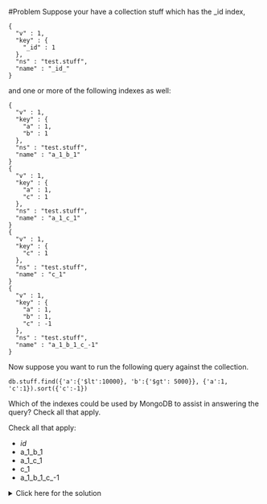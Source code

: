 #Problem
Suppose your have a collection stuff which has the _id index,

    {
      "v" : 1,
      "key" : {
        "_id" : 1
      },
      "ns" : "test.stuff",
      "name" : "_id_"
    }

and one or more of the following indexes as well:
    
    {
      "v" : 1,
      "key" : {
        "a" : 1,
        "b" : 1
      },
      "ns" : "test.stuff",
      "name" : "a_1_b_1"
    }
    {
      "v" : 1,
      "key" : {
        "a" : 1,
        "c" : 1
      },
      "ns" : "test.stuff",
      "name" : "a_1_c_1"
    }
    {
      "v" : 1,
      "key" : {
        "c" : 1
      },
      "ns" : "test.stuff",
      "name" : "c_1"
    }
    {
      "v" : 1,
      "key" : {
        "a" : 1,
        "b" : 1,
        "c" : -1
      },
      "ns" : "test.stuff",
      "name" : "a_1_b_1_c_-1"
    }

Now suppose you want to run the following query against the collection.

    db.stuff.find({'a':{'$lt':10000}, 'b':{'$gt': 5000}}, {'a':1, 'c':1}).sort({'c':-1})

Which of the indexes could be used by MongoDB to assist in answering the query? Check all that apply.

Check all that apply:
 - _id_
 - a_1_b_1
 - a_1_c_1
 - c_1
 - a_1_b_1_c_-1
 
<details>
  <summary>Click here for the solution</summary>
  - a_1_b_1
  - a_1_c_1
  - c_1
  - a_1_b_1_c_-1
</details>
